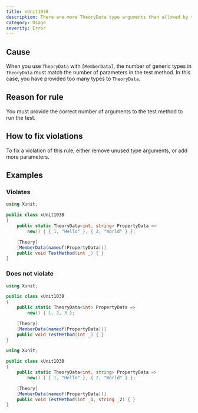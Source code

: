 ```yaml
---
title: xUnit1038
description: There are more TheoryData type arguments than allowed by the parameters of the test method
category: Usage
severity: Error
---
```


## Cause

When you use `TheoryData` with `[MemberData]`, the number of generic types in `TheoryData` must match the
number of parameters in the test method. In this case, you have provided too many types to `TheoryData`.

## Reason for rule

You must provide the correct number of arguments to the test method to run the test.

## How to fix violations

To fix a violation of this rule, either remove unused type arguments, or add more parameters.

## Examples

### Violates

```csharp
using Xunit;

public class xUnit1038
{
    public static TheoryData<int, string> PropertyData =>
        new() { { 1, "Hello" }, { 2, "World" } };

    [Theory]
    [MemberData(nameof(PropertyData))]
    public void TestMethod(int _) { }
}
```

### Does not violate

```csharp
using Xunit;

public class xUnit1038
{
    public static TheoryData<int> PropertyData =>
        new() { 1, 2, 3 };

    [Theory]
    [MemberData(nameof(PropertyData))]
    public void TestMethod(int _) { }
}
```

```csharp
using Xunit;

public class xUnit1038
{
    public static TheoryData<int, string> PropertyData =>
        new() { { 1, "Hello" }, { 2, "World" } };

    [Theory]
    [MemberData(nameof(PropertyData))]
    public void TestMethod(int _1, string _2) { }
}
```
